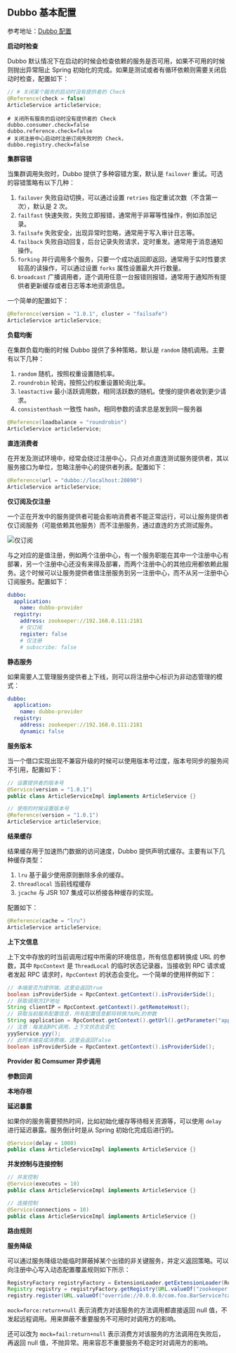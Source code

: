 ## Dubbo 基本配置

参考地址：[Dubbo 配置](https://dubbo.apache.org/zh-cn/docs/user/demos/preflight-check.html)

**启动时检查**

Dubbo 默认情况下在启动的时候会检查依赖的服务是否可用，如果不可用的时候则抛出异常阻止 Spring 初始化的完成。如果是测试或者有循环依赖则需要关闭启动时检查，配置如下：

```java
// # 关闭某个服务的启动时没有提供者的 Check
@Reference(check = false)
ArticleService articleService;
```

```properties
# 关闭所有服务的启动时没有提供者的 Check
dubbo.consumer.check=false
dubbo.reference.check=false
# 关闭注册中心启动时注册订阅失败时的 Check，
dubbo.registry.check=false
```

**集群容错**

当集群调用失败时，Dubbo 提供了多种容错方案，默认是 `failover` 重试。可选的容错策略有以下几种：

1. `failover` 失败自动切换，可以通过设置 `retries` 指定重试次数（不含第一次），默认是 2 次。
2. `failfast` 快速失败，失败立即报错，通常用于非幂等性操作，例如添加记录。
3. `failsafe` 失败安全，出现异常时忽略，通常用于写入审计日志等。
4. `failback` 失败自动回复，后台记录失败请求，定时重发。通常用于消息通知操作。
5. `forking` 并行调用多个服务，只要一个成功返回即返回，通常用于实时性要求较高的读操作，可以通过设置 `forks` 属性设置最大并行数量。
6. `broadcast` 广播调用者，逐个调用任意一台报错则报错，通常用于通知所有提供者更新缓存或者日志等本地资源信息。

一个简单的配置如下：

```java
@Reference(version = "1.0.1", cluster = "failsafe")
ArticleService articleService;
```

**负载均衡**

在集群负载均衡的时候 Dubbo 提供了多种策略，默认是 `random` 随机调用。主要有以下几种：

1. `random` 随机，按照权重设置随机率。
2. `roundrobin` 轮询，按照公约权重设置轮询比率。
3. `leastactive` 最小活跃调用数，相同活跃数的随机。使慢的提供者收到更少请求。
4. `consistenthash` 一致性 hash，相同参数的请求总是发到同一服务器

```java
@Reference(loadbalance = "roundrobin")
ArticleService articleService;
```

**直连消费者**

在开发及测试环境中，经常会绕过注册中心，只点对点直连测试服务提供者，其以服务接口为单位，忽略注册中心的提供者列表。配置如下：

```java
@Reference(url = "dubbo://localhost:20890")
ArticleService articleService;
```

**仅订阅及仅注册**

一个正在开发中的服务提供者可能会影响消费者不能正常运行，可以让服务提供者仅订阅服务（可能依赖其他服务）而不注册服务，通过直连的方式测试服务。

![仅订阅](http://img.programya.com/20200104000911.png)

与之对应的是值注册，例如两个注册中心，有一个服务职能在其中一个注册中心有部署，另一个注册中心还没有来得及部署，而两个注册中心的其他应用都依赖此服务。这个时候可以让服务提供者值注册服务到另一注册中心，而不从另一注册中心订阅服务。配置如下：

```yaml
dubbo:
  application:
    name: dubbo-provider
  registry:
    address: zookeeper://192.168.0.111:2181
    # 仅订阅
    register: false
    # 仅注册
    # subscribe: false
```

**静态服务**

如果需要人工管理服务提供者上下线，则可以将注册中心标识为非动态管理的模式：

```yaml
dubbo:
  application:
    name: dubbo-provider
  registry:
    address: zookeeper://192.168.0.111:2181
    dynamic: false
```

**服务版本**

当一个借口实现出现不兼容升级的时候可以使用版本号过度，版本号同步的服务间不引用，配置如下：

```java
// 设置提供者的版本号
@Service(version = "1.0.1")
public class ArticleServiceImpl implements ArticleService {}

// 使用的时候设置版本号
@Reference(version = "1.0.1")
ArticleService articleService;
```

**结果缓存**

结果缓存用于加速热门数据的访问速度，Dubbo 提供声明式缓存。主要有以下几种缓存类型：

1. `lru` 基于最少使用原则删除多余的缓存。
2. `threadlocal` 当前线程缓存
3. `jcache` 与 JSR 107 集成可以桥接各种缓存的实现。

配置如下：

```java
@Reference(cache = "lru")
ArticleService articleService;
```

**上下文信息**

上下文中存放的时当前调用过程中所需的环境信息，所有信息都转换成 URL 的参数，其中 `RpcContext` 是 `ThreadLocal` 的临时状态记录器，当接收到 RPC 请求或者发起 RPC 请求时，`RpcContext` 的状态会变化。一个简单的使用样例如下：

```java
// 本端是否为提供端，这里会返回true
boolean isProviderSide = RpcContext.getContext().isProviderSide();
// 获取调用方IP地址
String clientIP = RpcContext.getContext().getRemoteHost();
// 获取当前服务配置信息，所有配置信息都将转换为URL的参数
String application = RpcContext.getContext().getUrl().getParameter("application");
// 注意：每发起RPC调用，上下文状态会变化
yyyService.yyy();
// 此时本端变成消费端，这里会返回false
boolean isProviderSide = RpcContext.getContext().isProviderSide();
```

**Provider 和 Comsumer 异步调用**

**参数回调**

**本地存根**



**延迟暴露**

如果你的服务需要预热时间，比如初始化缓存等待相关资源等，可以使用 `delay` 进行延迟暴露。服务倒计时是从 Spring 初始化完成后进行的。

```java
@Service(delay = 1000)
public class ArticleServiceImpl implements ArticleService {}
```

**并发控制与连接控制**

```java
// 并发控制
@Service(executes = 10)
public class ArticleServiceImpl implements ArticleService {}

// 连接控制
@Service(connections = 10)
public class ArticleServiceImpl implements ArticleService {}
```

**路由规则**

**服务降级**

可以通过服务降级功能临时屏蔽掉某个出错的非关键服务，并定义返回策略。可以向注册中心写入动态配置覆盖规则如下所示：

```java
RegistryFactory registryFactory = ExtensionLoader.getExtensionLoader(RegistryFactory.class).getAdaptiveExtension();
Registry registry = registryFactory.getRegistry(URL.valueOf("zookeeper://10.20.153.10:2181"));
registry.register(URL.valueOf("override://0.0.0.0/com.foo.BarService?category=configurators&dynamic=false&application=foo&mock=force:return+null"));
```

`mock=force:return+null` 表示消费方对该服务的方法调用都直接返回 null 值，不发起远程调用。用来屏蔽不重要服务不可用时对调用方的影响。

还可以改为 `mock=fail:return+null` 表示消费方对该服务的方法调用在失败后，再返回 null 值，不抛异常。用来容忍不重要服务不稳定时对调用方的影响。

